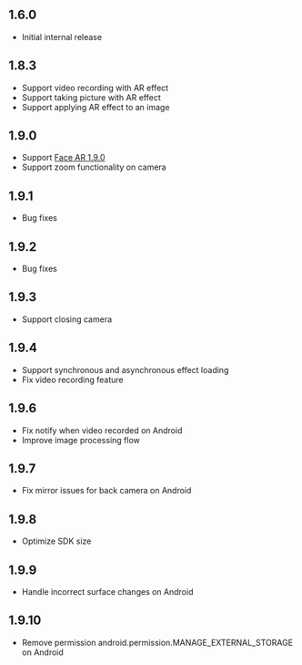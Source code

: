## 1.6.0

* Initial internal release

## 1.8.3
* Support video recording with AR effect
* Support taking picture with AR effect
* Support applying AR effect to an image

## 1.9.0
* Support [Face AR 1.9.0](https://www.banuba.com/blog/face-ar-sdk-v1.9.0-improved-rendering-and-new-effects-player-api)
* Support zoom functionality on camera

## 1.9.1
* Bug fixes

## 1.9.2
* Bug fixes

## 1.9.3
* Support closing camera

## 1.9.4
* Support synchronous and asynchronous effect loading
* Fix video recording feature

## 1.9.6
* Fix notify when video recorded on Android
* Improve image processing flow

## 1.9.7
* Fix mirror issues for back camera on Android

## 1.9.8
* Optimize SDK size

## 1.9.9
* Handle incorrect surface changes on Android

## 1.9.10
* Remove permission android.permission.MANAGE_EXTERNAL_STORAGE on Android